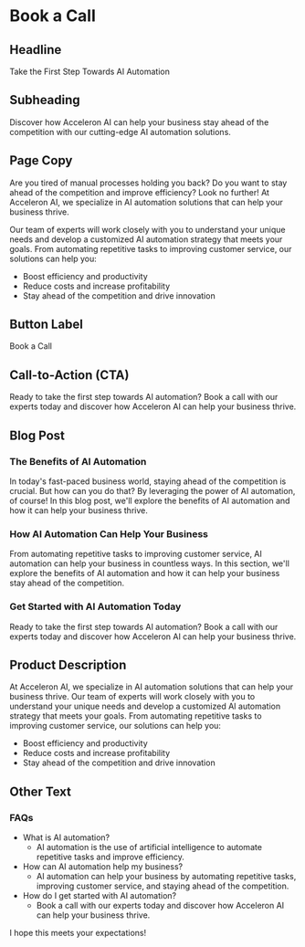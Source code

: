 **Book a Call**
===============

**Headline**
------------

Take the First Step Towards AI Automation

**Subheading**
--------------

Discover how Acceleron AI can help your business stay ahead of the competition with our cutting-edge AI automation solutions.

**Page Copy**
--------------

Are you tired of manual processes holding you back? Do you want to stay ahead of the competition and improve efficiency? Look no further! At Acceleron AI, we specialize in AI automation solutions that can help your business thrive.

Our team of experts will work closely with you to understand your unique needs and develop a customized AI automation strategy that meets your goals. From automating repetitive tasks to improving customer service, our solutions can help you:

* Boost efficiency and productivity
* Reduce costs and increase profitability
* Stay ahead of the competition and drive innovation

**Button Label**
----------------

Book a Call

**Call-to-Action (CTA)**
-------------------------

Ready to take the first step towards AI automation? Book a call with our experts today and discover how Acceleron AI can help your business thrive.

**Blog Post**
-------------

### The Benefits of AI Automation

In today's fast-paced business world, staying ahead of the competition is crucial. But how can you do that? By leveraging the power of AI automation, of course! In this blog post, we'll explore the benefits of AI automation and how it can help your business thrive.

### How AI Automation Can Help Your Business

From automating repetitive tasks to improving customer service, AI automation can help your business in countless ways. In this section, we'll explore the benefits of AI automation and how it can help your business stay ahead of the competition.

### Get Started with AI Automation Today

Ready to take the first step towards AI automation? Book a call with our experts today and discover how Acceleron AI can help your business thrive.

**Product Description**
--------------------

At Acceleron AI, we specialize in AI automation solutions that can help your business thrive. Our team of experts will work closely with you to understand your unique needs and develop a customized AI automation strategy that meets your goals. From automating repetitive tasks to improving customer service, our solutions can help you:

* Boost efficiency and productivity
* Reduce costs and increase profitability
* Stay ahead of the competition and drive innovation

**Other Text**
--------------

### FAQs

* What is AI automation?
	+ AI automation is the use of artificial intelligence to automate repetitive tasks and improve efficiency.
* How can AI automation help my business?
	+ AI automation can help your business by automating repetitive tasks, improving customer service, and staying ahead of the competition.
* How do I get started with AI automation?
	+ Book a call with our experts today and discover how Acceleron AI can help your business thrive.

I hope this meets your expectations!